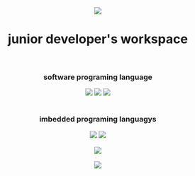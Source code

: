 <div align=center>
 <img src="https://capsule-render.vercel.app/api?type=waving&color=blue&height=200&section=header&text=Welcome&fontSize=90" />
</div>

<div align=center>
 <h1> junior developer's workspace </h1>
 <br>
</div>
<div align=center>
  <h3> software programing language</h3>
 <img src="https://img.shields.io/badge/C-A8B9CC?style=flat&logo=C&logoColor=white">
 <img src="https://img.shields.io/badge/C Sharp-2391230?style=flat&logo=C Sharp&logoColor=white"/> 
 <img src="https://img.shields.io/badge/Python-3776AB?style=flat&logo=Python&logoColor=white"/>
 <br><br>
</div>

<div align=center>
 <h3> imbedded programing languagys </h3>
 <img src="https://img.shields.io/badge/Arduino-00979D?style=flat&logo=Arduino&logoColor=white"/>
 <img src="https://img.shields.io/badge/Raspberry Pi-A22846?style=flat&logo=Raspberry Pi&logoColor=white"/>
 <br><br>
</div>

<div align=center>
 <img src="https://github-readme-stats.vercel.app/api/top-langs/?username=siops1&layout=compact">
 <br><br>
 <img src="https://github-readme-stats.vercel.app/api?username=siops1&show_icons=true">
</div>
<div align=center>
  <br>
</div>
